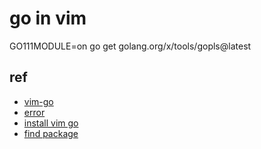 # go in vim 

GO111MODULE=on go get golang.org/x/tools/gopls@latest

## ref 

- [vim-go](https://github.com/fatih/vim-go)
- [error](https://www.jianshu.com/p/8426cef1f4f5)
- [install vim go](https://blog.csdn.net/yuexiaxiaoxi27172319/article/details/80718445)
- [find package](https://gopm.io/download)
